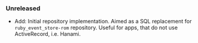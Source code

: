 ### Unreleased

- Add: Initial repository implementation. Aimed as a SQL replacement for `ruby_event_store-rom` repository. Useful for apps, that do not use ActiveRecord, i.e. Hanami.
